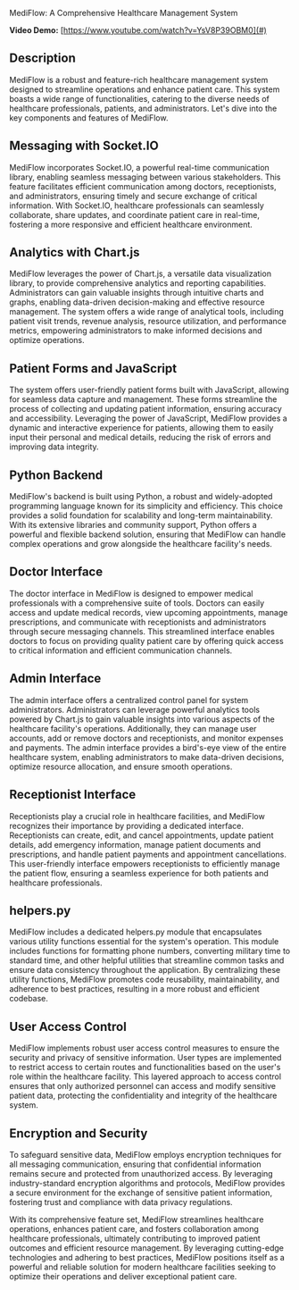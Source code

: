  MediFlow: A Comprehensive Healthcare Management System

**Video Demo:** [https://www.youtube.com/watch?v=YsV8P39OBM0](#)

## Description

MediFlow is a robust and feature-rich healthcare management system designed to streamline operations and enhance patient care. This system boasts a wide range of functionalities, catering to the diverse needs of healthcare professionals, patients, and administrators. Let's dive into the key components and features of MediFlow.

## Messaging with Socket.IO

MediFlow incorporates Socket.IO, a powerful real-time communication library, enabling seamless messaging between various stakeholders. This feature facilitates efficient communication among doctors, receptionists, and administrators, ensuring timely and secure exchange of critical information. With Socket.IO, healthcare professionals can seamlessly collaborate, share updates, and coordinate patient care in real-time, fostering a more responsive and efficient healthcare environment.

## Analytics with Chart.js

MediFlow leverages the power of Chart.js, a versatile data visualization library, to provide comprehensive analytics and reporting capabilities. Administrators can gain valuable insights through intuitive charts and graphs, enabling data-driven decision-making and effective resource management. The system offers a wide range of analytical tools, including patient visit trends, revenue analysis, resource utilization, and performance metrics, empowering administrators to make informed decisions and optimize operations.

## Patient Forms and JavaScript

The system offers user-friendly patient forms built with JavaScript, allowing for seamless data capture and management. These forms streamline the process of collecting and updating patient information, ensuring accuracy and accessibility. Leveraging the power of JavaScript, MediFlow provides a dynamic and interactive experience for patients, allowing them to easily input their personal and medical details, reducing the risk of errors and improving data integrity.

## Python Backend

MediFlow's backend is built using Python, a robust and widely-adopted programming language known for its simplicity and efficiency. This choice provides a solid foundation for scalability and long-term maintainability. With its extensive libraries and community support, Python offers a powerful and flexible backend solution, ensuring that MediFlow can handle complex operations and grow alongside the healthcare facility's needs.

## Doctor Interface

The doctor interface in MediFlow is designed to empower medical professionals with a comprehensive suite of tools. Doctors can easily access and update medical records, view upcoming appointments, manage prescriptions, and communicate with receptionists and administrators through secure messaging channels. This streamlined interface enables doctors to focus on providing quality patient care by offering quick access to critical information and efficient communication channels.

## Admin Interface

The admin interface offers a centralized control panel for system administrators. Administrators can leverage powerful analytics tools powered by Chart.js to gain valuable insights into various aspects of the healthcare facility's operations. Additionally, they can manage user accounts, add or remove doctors and receptionists, and monitor expenses and payments. The admin interface provides a bird's-eye view of the entire healthcare system, enabling administrators to make data-driven decisions, optimize resource allocation, and ensure smooth operations.

## Receptionist Interface

Receptionists play a crucial role in healthcare facilities, and MediFlow recognizes their importance by providing a dedicated interface. Receptionists can create, edit, and cancel appointments, update patient details, add emergency information, manage patient documents and prescriptions, and handle patient payments and appointment cancellations. This user-friendly interface empowers receptionists to efficiently manage the patient flow, ensuring a seamless experience for both patients and healthcare professionals.

## helpers.py

MediFlow includes a dedicated helpers.py module that encapsulates various utility functions essential for the system's operation. This module includes functions for formatting phone numbers, converting military time to standard time, and other helpful utilities that streamline common tasks and ensure data consistency throughout the application. By centralizing these utility functions, MediFlow promotes code reusability, maintainability, and adherence to best practices, resulting in a more robust and efficient codebase.

## User Access Control

MediFlow implements robust user access control measures to ensure the security and privacy of sensitive information. User types are implemented to restrict access to certain routes and functionalities based on the user's role within the healthcare facility. This layered approach to access control ensures that only authorized personnel can access and modify sensitive patient data, protecting the confidentiality and integrity of the healthcare system.

## Encryption and Security

To safeguard sensitive data, MediFlow employs encryption techniques for all messaging communication, ensuring that confidential information remains secure and protected from unauthorized access. By leveraging industry-standard encryption algorithms and protocols, MediFlow provides a secure environment for the exchange of sensitive patient information, fostering trust and compliance with data privacy regulations.

With its comprehensive feature set, MediFlow streamlines healthcare operations, enhances patient care, and fosters collaboration among healthcare professionals, ultimately contributing to improved patient outcomes and efficient resource management. By leveraging cutting-edge technologies and adhering to best practices, MediFlow positions itself as a powerful and reliable solution for modern healthcare facilities seeking to optimize their operations and deliver exceptional patient care.
